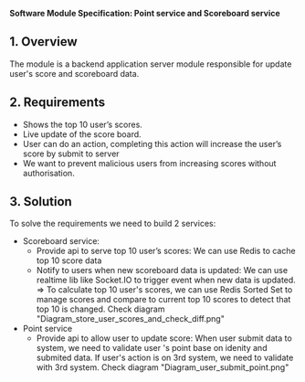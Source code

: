 **Software Module Specification: Point service and Scoreboard service**

## 1. Overview
The module is a backend application server module responsible for update user's score and scoreboard data.

## 2. Requirements
- Shows the top 10 user’s scores.
- Live update of the score board.
- User can do an action, completing this action will increase the user’s score by submit to server
- We want to prevent malicious users from increasing scores without authorisation.
## 3. Solution
To solve the requirements we need to build 2 services: 
- Scoreboard service:
  + Provide api to serve top 10 user’s scores: We can use Redis to cache top 10 score data
  + Notify to users when new scoreboard data is updated: We can use realtime lib like Socket.IO to trigger event when new data is updated.
  => To calculate top 10 user's scores, we can use Redis Sorted Set to manage scores and compare to current top 10 scores to detect that top 10 is changed. Check diagram "Diagram_store_user_scores_and_check_diff.png"
- Point service
  + Provide api to allow user to update score: When user submit data to system, we need to validate user 's point base on idenity and submited data. If user's action is on 3rd system, we need to validate with 3rd system. Check diagram "Diagram_user_submit_point.png"


